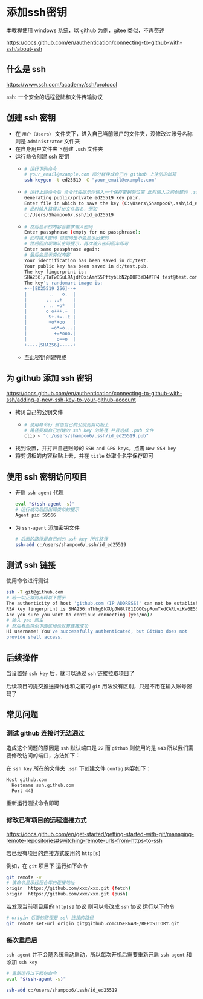 # 添加ssh密钥

本教程使用 windows 系统，以 github 为例，gitee 类似，不再赘述

https://docs.github.com/en/authentication/connecting-to-github-with-ssh/about-ssh

## 什么是 ssh
https://www.ssh.com/academy/ssh/protocol

ssh: 一个安全的远程登陆和文件传输协议

## 创建 ssh 密钥

- 在 `用户（Users）` 文件夹下，进入自己当前账户的文件夹，没修改过账号名称则是 `Administrator` 文件夹
- 在自身用户文件夹下创建 `.ssh` 文件夹
- 运行命令创建 ssh 密钥
  - ```bash
    # 运行下列命令
    # your_email@example.com 部分替换成自己在 github 上注册的邮箱
    ssh-keygen -t ed25519 -C "your_email@example.com"
    ```
  - ```bash
    # 运行上述命令后 命令行会提示你输入一个保存密钥的位置 此时输入之前创建的 .ssh 文件夹目录
    Generating public/private ed25519 key pair.
    Enter file in which to save the key (C:\Users\Shampoo6\.ssh\id_ed25519):
    # 此时输入路径并给文件取名，例如
    c:/Users/Shampoo6/.ssh/id_ed25519
    ```
  - ```bash
    # 然后显示的内容会要求输入密码
    Enter passphrase (empty for no passphrase):
    # 此时键入密码 但密码是不会显示出来的
    # 然后回出现确认密码提示，再次输入密码回车即可
    Enter same passphrase again:
    # 最后会显示类似内容
    Your identification has been saved in d:/test.
    Your public key has been saved in d:/test.pub.
    The key fingerprint is:
    SHA256:/TaFw8SuL9AjdfDxiAmh55PftybLbN2pIOF3YD4VFP4 test@test.com
    The key's randomart image is:
    +--[ED25519 256]--+
    |        ..   o.  |
    |       .. ..+    |
    |      . .. =o*   |
    |       o o+++.+  |
    |        S+.+=..E |
    |        +o*+oo   |
    |         =o*=o...|
    |          +=*ooo.|
    |           o==o  |
    +----[SHA256]-----+
    ```
  - 至此密钥创建完成

## 为 github 添加 ssh 密钥
https://docs.github.com/en/authentication/connecting-to-github-with-ssh/adding-a-new-ssh-key-to-your-github-account

- 拷贝自己的公钥文件
  - ```bash
    # 使用命令行 赋值自己的公钥到剪切板上
    # 路径要填自己创建的 ssh key 的路径 并且选择 .pub 文件
    clip < "c:/users/shampoo6/.ssh/id_ed25519.pub"
    ```
- 找到设置，并打开自己账号的 `SSH and GPG keys`，点击 `New SSH key`
- 将剪切板的内容粘贴上去，并在 `title` 处取个名字保存即可

## 使用 ssh 密钥访问项目

- 开启 `ssh-agent` 代理
  ```bash
  eval "$(ssh-agent -s)"
  # 运行成功后回出现类似的提示
  Agent pid 59566
  ```
- 为 `ssh-agent` 添加密钥文件
  ```bash
  # 后面的路径是自己创的 ssh key 所在路径
  ssh-add c:/users/shampoo6/.ssh/id_ed25519
  ```

## 测试 ssh 链接

使用命令进行测试

```bash
ssh -T git@github.com
# 若一切正常则出现以下提示
The authenticity of host 'github.com (IP ADDRESS)' can not be established.
RSA key fingerprint is SHA256:nThbg6kXUpJWGl7E1IGOCspRomTxdCARLviKw6E5SY8.
Are you sure you want to continue connecting (yes/no)?
# 输入 yes 回车
# 然后看到类似下面这段话就算连接成功
Hi username! You've successfully authenticated, but GitHub does not
provide shell access.
```

## 后续操作
当设置好 `ssh key` 后，就可以通过 `ssh` 链接拉取项目了

后续项目的提交推送操作也和之前的 `git` 用法没有区别，只是不用在输入账号密码了

## 常见问题

### 测试 github 连接时无法通过
造成这个问题的原因是 `ssh` 默认端口是 `22` 而 `github` 则使用的是 `443` 所以我们需要修改访问的端口，方法如下：

在 `ssh key` 所在的文件夹 `.ssh` 下创建文件 `config` 内容如下：

```txt
Host github.com
  Hostname ssh.github.com
  Port 443
```

重新运行测试命令即可

### 修改已有项目的远程连接方式

https://docs.github.com/en/get-started/getting-started-with-git/managing-remote-repositories#switching-remote-urls-from-https-to-ssh

若已经有项目的连接方式使用的 `http[s]`

例如，在 `git` 项目下 运行如下命令

```bash
git remote -v
# 该命令显示远程仓库的连接地址
origin  https://github.com/xxx/xxx.git (fetch)
origin  https://github.com/xxx/xxx.git (push)
```

若发现当前项目用的 `http[s]` 协议 则可以修改成 `ssh` 协议 运行以下命令

```bash
# origin 后面的路径是 ssh 连接的路径
git remote set-url origin git@github.com:USERNAME/REPOSITORY.git
```

### 每次重启后
`ssh-agent` 并不会随系统自动启动，所以每次开机后需要重新开启 `ssh-agent` 和 添加 `ssh key`

```bash
# 重新运行以下两句命令
eval "$(ssh-agent -s)"

ssh-add c:/users/shampoo6/.ssh/id_ed25519
```